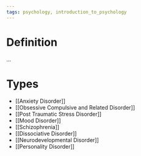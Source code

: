 ```yaml
---
tags: psychology, introduction_to_psychology
---
```


# Definition

...

# Types
- [[Anxiety Disorder]]
- [[Obsessive Compulsive and Related Disorder]]
- [[Post Traumatic Stress Disorder]]
- [[Mood Disorder]]
- [[Schizophrenia]]
- [[Dissociative Disorder]]
- [[Neurodevelopmental Disorder]]
- [[Personality Disorder]]

[^1]: [Psychology2e](zotero://open-pdf/library/items/SSTBV7L5?page=550)